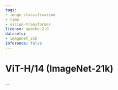 ```yaml
---
tags:
- image-classification
- timm
- vision-transformer
license: apache-2.0
datasets:
- imagenet_21k
inference: false
---
```


# ViT-H/14 (ImageNet-21k)
...
